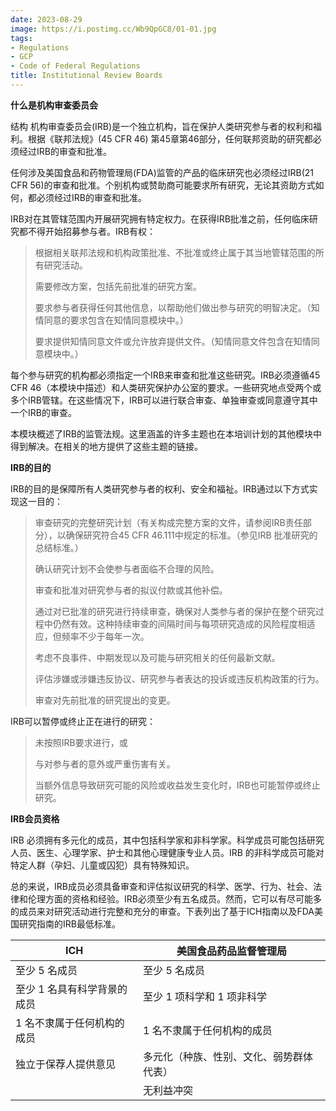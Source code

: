 ```yaml
---
date: 2023-08-29
image: https://i.postimg.cc/Wb9QpGC8/01-01.jpg
tags:
- Regulations
- GCP
- Code of Federal Regulations
title: Institutional Review Boards
---
```


**什么是机构审查委员会**

结构
机构审查委员会(IRB)是一个独立机构，旨在保护人类研究参与者的权利和福利。根据《联邦法规》(45 CFR 46) 第45章第46部分，任何联邦资助的研究都必须经过IRB的审查和批准。

任何涉及美国食品和药物管理局(FDA)监管的产品的临床研究也必须经过IRB(21 CFR 56)的审查和批准。个别机构或赞助商可能要求所有研究，无论其资助方式如何，都必须经过IRB的审查和批准。

IRB对在其管辖范围内开展研究拥有特定权力。在获得IRB批准之前，任何临床研究都不得开始招募参与者。IRB有权：

> 根据相关联邦法规和机构政策批准、不批准或终止属于其当地管辖范围的所有研究活动。
>
> 需要修改方案，包括先前批准的研究方案。
>
> 要求参与者获得任何其他信息，以帮助他们做出参与研究的明智决定。（知情同意的要求包含在知情同意模块中。）
>
> 要求提供知情同意文件或允许放弃提供文件。（知情同意文件包含在知情同意模块中。）

每个参与研究的机构都必须指定一个IRB来审查和批准这些研究。IRB必须遵循45 CFR 46（本模块中描述）和人类研究保护办公室的要求。一些研究地点受两个或多个IRB管辖。在这些情况下，IRB可以进行联合审查、单独审查或同意遵守其中一个IRB的审查。

本模块概述了IRB的监管法规。这里涵盖的许多主题也在本培训计划的其他模块中得到解决。在相关的地方提供了这些主题的链接。

**IRB的目的**

IRB的目的是保障所有人类研究参与者的权利、安全和福祉。IRB通过以下方式实现这一目的：

> 审查研究的完整研究计划（有关构成完整方案的文件，请参阅IRB责任部分），以确保研究符合45 CFR 46.111中规定的标准。（参见IRB 批准研究的总结标准。）
>
> 确认研究计划不会使参与者面临不合理的风险。
>
> 审查和批准对研究参与者的拟议付款或其他补偿。
>
> 通过对已批准的研究进行持续审查，确保对人类参与者的保护在整个研究过程中仍然有效。这种持续审查的间隔时间与每项研究造成的风险程度相适应，但频率不少于每年一次。
>
> 考虑不良事件、中期发现以及可能与研究相关的任何最新文献。
>
> 评估涉嫌或涉嫌违反协议、研究参与者表达的投诉或违反机构政策的行为。
>
> 审查对先前批准的研究提出的变更。

IRB可以暂停或终止正在进行的研究：

> 未按照IRB要求进行，或
>
> 与对参与者的意外或严重伤害有关。
>
> 当额外信息导致研究可能的风险或收益发生变化时，IRB也可能暂停或终止研究。

**IRB会员资格**

IRB 必须拥有多元化的成员，其中包括科学家和非科学家。科学成员可能包括研究人员、医生、心理学家、护士和其他心理健康专业人员。IRB 的非科学成员可能对特定人群（孕妇、儿童或囚犯）具有特殊知识。

总的来说，IRB成员必须具备审查和评估拟议研究的科学、医学、行为、社会、法律和伦理方面的资格和经验。IRB必须至少有五名成员。然而，它可以有尽可能多的成员来对研究活动进行完整和充分的审查。下表列出了基于ICH指南以及FDA美国研究指南的IRB最低标准。

<div id="mod-1-sect-3-table" class="table-interactive">
			<table>
				<thead>
				<tr>
											<th><font style="vertical-align: inherit;"><font style="vertical-align: inherit;">ICH</font></font></th>
											<th><font style="vertical-align: inherit;"><font style="vertical-align: inherit;">美国食品药品监督管理局</font></font></th>
									</tr>
				</thead>
				<tbody>
									<tr>
													<td><font style="vertical-align: inherit;"><font style="vertical-align: inherit;">至少 5 名成员</font></font></td>
													<td><font style="vertical-align: inherit;"><font style="vertical-align: inherit;">至少 5 名成员</font></font></td>
											</tr>
									<tr>
													<td><font style="vertical-align: inherit;"><font style="vertical-align: inherit;">至少 1 名具有科学背景的成员</font></font></td>
													<td><font style="vertical-align: inherit;"><font style="vertical-align: inherit;">至少 1 项科学和 1 项非科学</font></font></td>
											</tr>
									<tr>
													<td><font style="vertical-align: inherit;"><font style="vertical-align: inherit;">1 名不隶属于任何机构的成员</font></font></td>
													<td><font style="vertical-align: inherit;"><font style="vertical-align: inherit;">1 名不隶属于任何机构的成员</font></font></td>
											</tr>
									<tr>
													<td><font style="vertical-align: inherit;"><font style="vertical-align: inherit;">独立于保荐人提供意见</font></font></td>
													<td><font style="vertical-align: inherit;"><font style="vertical-align: inherit;">多元化（种族、性别、文化、弱势群体代表）</font></font></td>
											</tr>
									<tr>
													<td></td>
													<td><font style="vertical-align: inherit;"><font style="vertical-align: inherit;">无利益冲突</font></font></td>
											</tr>
								</tbody>
			</table>
		</div>


